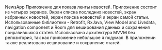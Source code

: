 NewsApp
Приложение для показа ленты новостей. Приложение состоит из четырех экранов. Экран списка последних новостей, экран избранных новостей, экран поиска нововстей и экран самой статьи.
Использованные библиотеки - Retrofit, RxJava, View Model and Livedata, navigation component и Room для кеширования данных и сохранения понравившихся статей.
Использована архитектура MVVM без репозитория, так как приложение небольшое я подумал. В приложении также реализовано кеширование и сохранение статей.
